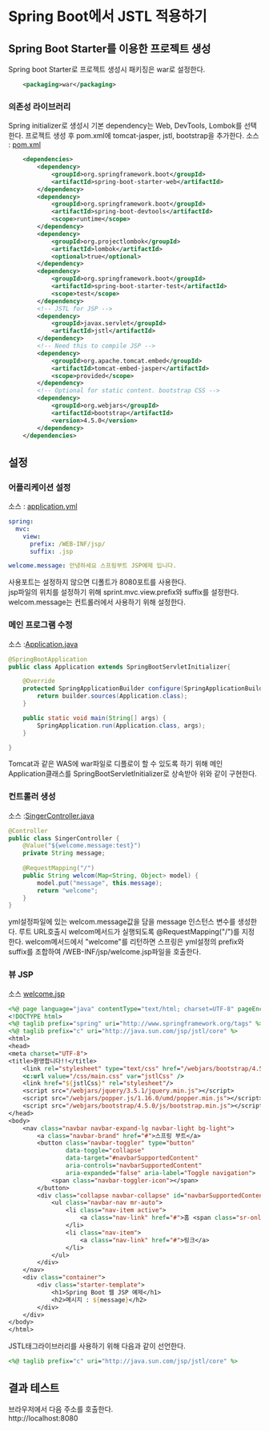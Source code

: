 # Spring Boot에서 JSTL 적용하기

## Spring Boot Starter를 이용한 프로젝트 생성
Spring boot Starter로 프로젝트 생성시 패키징은 war로 설정한다.
```xml
	<packaging>war</packaging>
```

### 의존성 라이브러리
Spring initializer로 생성시 기본 dependency는 Web, DevTools, Lombok를 선택한다.
프로젝트 생성 후 pom.xml에 tomcat-jasper, jstl, bootstrap을 추가한다.
소스 : [pom.xml](pom.xml)
```xml
	<dependencies>
		<dependency>
			<groupId>org.springframework.boot</groupId>
			<artifactId>spring-boot-starter-web</artifactId>
		</dependency>
		<dependency>
			<groupId>org.springframework.boot</groupId>
			<artifactId>spring-boot-devtools</artifactId>
			<scope>runtime</scope>
		</dependency>
		<dependency>
			<groupId>org.projectlombok</groupId>
			<artifactId>lombok</artifactId>
			<optional>true</optional>
		</dependency>
		<dependency>
			<groupId>org.springframework.boot</groupId>
			<artifactId>spring-boot-starter-test</artifactId>
			<scope>test</scope>
		</dependency>
		<!-- JSTL for JSP -->
		<dependency>
			<groupId>javax.servlet</groupId>
			<artifactId>jstl</artifactId>
		</dependency>
		<!-- Need this to compile JSP -->
		<dependency>
			<groupId>org.apache.tomcat.embed</groupId>
			<artifactId>tomcat-embed-jasper</artifactId>
			<scope>provided</scope>
		</dependency>
		<!-- Optional for static content. bootstrap CSS -->
		<dependency>
			<groupId>org.webjars</groupId>
			<artifactId>bootstrap</artifactId>
			<version>4.5.0</version>
		</dependency>
	</dependencies>
```
## 설정
### 어플리케이션 설정
소스 : [application.yml](src/main/resources/application.yml)  
```yml
spring:
  mvc:
    view:
      prefix: /WEB-INF/jsp/
      suffix: .jsp

welcome.message: 안녕하세요 스프링부트 JSP예제 입니다. 
```
사용포트는 설정하지 않으면 디폴트가 8080포트를 사용한다.  
jsp파일의 위치를 설정하기 위해 sprint.mvc.view.prefix와 suffix를 설정한다.
welcom.message는 컨트롤러에서 사용하기 위해 설정한다.  

### 메인 프로그램 수정
소스 :[Application.java](src/main/java/com/linor/singer/Application.java)
```java
@SpringBootApplication
public class Application extends SpringBootServletInitializer{

	@Override
	protected SpringApplicationBuilder configure(SpringApplicationBuilder builder) {
		return builder.sources(Application.class);
	}

	public static void main(String[] args) {
		SpringApplication.run(Application.class, args);
	}

}
```
Tomcat과 같은 WAS에 war파일로 디플로이 할 수 있도록 하기 위해 메인 Application클래스를 SpringBootServletInitializer로 상속받아 위와 같이 구현한다.  

### 컨트롤러 생성
소스 :[SingerController.java](src/main/java/com/linor/singer/controller/SingerController.java)  

```java
@Controller
public class SingerController {
	@Value("${welcome.message:test}")
	private String message;
	
	@RequestMapping("/")
	public String welcom(Map<String, Object> model) {
		model.put("message", this.message);
		return "welcome";
	}
}
```
yml설정파일에 있는 welcom.message값을 담을 message 인스턴스 변수를 생성한다.
루트 URL호출시 welcom메서드가 실행되도록 @RequestMapping("/")를 지정한다.
welcom메서드에서 "welcome"를 리턴하면 스프링은 yml설정의 prefix와 suffix를 조합하여 /WEB-INF/jsp/welcome.jsp파일을 호출한다.  

### 뷰 JSP
소스 [welcome.jsp](src/main/webapp/WEB-INF/jsp/welcom.jsp)
```jsp
<%@ page language="java" contentType="text/html; charset=UTF-8" pageEncoding="UTF-8"%>
<!DOCTYPE html>
<%@ taglib prefix="spring" uri="http://www.springframework.org/tags" %>
<%@ taglib prefix="c" uri="http://java.sun.com/jsp/jstl/core" %>
<html>
<head>
<meta charset="UTF-8">
<title>환영합니다!!</title>
	<link rel="stylesheet" type="text/css" href="/webjars/bootstrap/4.5.0/css/bootstrap.min.css"/>
	<c:url value="/css/main.css" var="jstlCss" />
	<link href="${jstlCss}" rel="stylesheet"/> 
	<script src="/webjars/jquery/3.5.1/jquery.min.js"></script>
	<script src="/webjars/popper.js/1.16.0/umd/popper.min.js"></script>
	<script src="/webjars/bootstrap/4.5.0/js/bootstrap.min.js"></script>
</head>
<body>
	<nav class="navbar navbar-expand-lg navbar-light bg-light">
		<a class="navbar-brand" href="#">스프링 부트</a>
		<button class="navbar-toggler" type="button" 
				data-toggle="collapse" 
				data-target="#navbarSupportedContent" 
				aria-controls="navbarSupportedContent" 
				aria-expanded="false" aria-label="Toggle navigation">
			<span class="navbar-toggler-icon"></span>
		</button>
		<div class="collapse navbar-collapse" id="navbarSupportedContent">
			<ul class="navbar-nav mr-auto">
				<li class="nav-item active">
					<a class="nav-link" href="#">홈 <span class="sr-only">(current)</a>
				</li>
				<li class="nav-item">
					<a class="nav-link" href="#">링크</a>
				</li>
			</ul>
		</div>
	</nav>
	<div class="container">
		<div class="starter-template">
			<h1>Spring Boot 웹 JSP 예제</h1>
			<h2>메시지 : ${message}</h2>
		</div>
	</div>
</body>
</html>
```
JSTL태그라이브러리를 사용하기 위해 다음과 같이 선언한다.
```jsp
<%@ taglib prefix="c" uri="http://java.sun.com/jsp/jstl/core" %>
```

## 결과 테스트
브라우저에서 다음 주소를 호출한다.  
http://localhost:8080
 